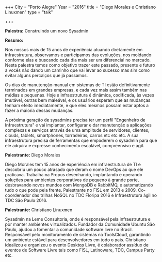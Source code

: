 +++
City = "Porto Alegre"
Year = "2016"
title = "Diego Morales e Christiano Linuxmen"
type = "talk"

+++

<div class="span-15  ">
  <div class="span-15  last ">
  <p><strong>Palestra:</strong>
  Construindo um novo Sysadmin
</p>

<p><strong>Resumo:</strong></p>

<p>
Nos nossos mais de 15 anos de experiência atuando diretamente em infraestrutura, observamos e participamos das evoluções, nos moldando conforme elas e buscando cada dia mais ser um diferencial no mercado. Nesta palestra temos como objetivo trazer este passado, presente e futuro a vocês não dando um caminho que vai levar ao sucesso mas sim como evitar alguns percalços que já passamos.
<p>
</p>
Os dias de manutenção manual em sistemas de TI estão definitivamente terminados em grandes empresas, e cada vez mais assim também nas médias e pequenas. Hoje a infraestrutura é dinâmica, codificada, às vezes imutável, outras bem maleável, e os usuários esperam que as mudanças tenham efeito imediatamente, e que eles mesmos possam estar aptos a fazer a maioria dessas mudanças.
<p>
</p>
A próxima geração de sysadmins precisa ter um perfil "Engenheiro de Infraestrutura" e vai implantar, configurar e dar manutenção a aplicações complexas e serviços através de uma amplitude de servidores, clientes, clouds, tablets, smartphones, torradeiras, carros etc etc etc. A sua infraestrutura precisa de ferramentas que empoderem o sysadmin para que ele adquira e expresse conhecimento escalável, compreensivo e ágil.
</p>

<p><strong>Palestrante:</strong>
Diego Morales
</p>

<p>
Diego Morales tem 15 anos de experiência em infraestrutura de TI e descobriu um pouco atrasado que deram o nome DevOps ao que ele praticava. Trabalha na Propus desenhando, implantando e operando soluções para ambientes corporativos de pequeno à grande porte, desbravando novos mundos com MongoDB e RabbitMQ, e automatizando tudo o que pode pela frente. Palestrante no FISL em 2013 e 2009. Co-coordenador das trilhas NoSQL no TDC Floripa 2016 e Infraestrutura ágil no TDC São Paulo 2016.
</p>

<p><strong>Palestrante:</strong>
Christiano Linuxmen
</p>

<p>
Sysadmin na Leme Consultoria, onde é responsável pela infraestrutura e por manter ambientes virtualizados. Fundador da Comunidade Ubuntu São Paulo, ajudou a fomentar a comunidade software livre no Brasil. Responsável pelo monitoramento de sistemas na ToolsCloud, garantindo um ambiente estável para desenvolvedores em todo o pais. Christiano idealizou e organizou o evento Desktop Livre, é colaborador assíduo de eventos de Software Livre tais como FISL, Latinoware, TDC, Campus Party etc.
</p>

  </div>
</div>
